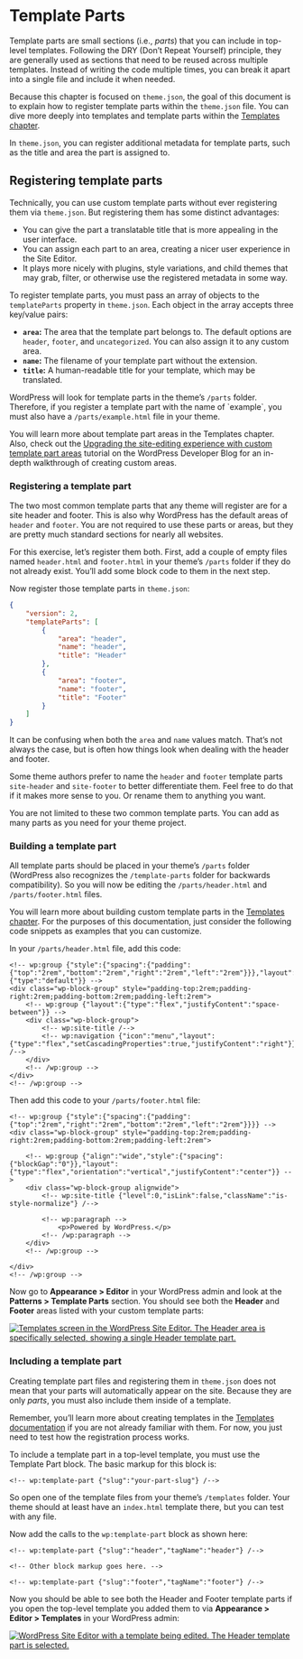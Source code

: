 # Template Parts

Template parts are small sections (i.e., *parts*) that you can include in top-level templates. Following the DRY (Don’t Repeat Yourself) principle, they are generally used as sections that need to be reused across multiple templates. Instead of writing the code multiple times, you can break it apart into a single file and include it when needed.

Because this chapter is focused on `theme.json`, the goal of this document is to explain how to register template parts within the `theme.json` file. You can dive more deeply into templates and template parts within the [Templates chapter](https://developer.wordpress.org/themes/templates/).

In `theme.json`, you can register additional metadata for template parts, such as the title and area the part is assigned to.

## Registering template parts

Technically, you can use custom template parts without ever registering them via `theme.json`. But registering them has some distinct advantages:

*   You can give the part a translatable title that is more appealing in the user interface.
*   You can assign each part to an area, creating a nicer user experience in the Site Editor.
*   It plays more nicely with plugins, style variations, and child themes that may grab, filter, or otherwise use the registered metadata in some way.

To register template parts, you must pass an array of objects to the `templateParts` property in `theme.json`. Each object in the array accepts three key/value pairs:

*   **`area`:** The area that the template part belongs to. The default options are `header`, `footer`, and `uncategorized`. You can also assign it to any custom area.
*   **`name`:** The filename of your template part without the extension.
*   **`title`:** A human-readable title for your template, which may be translated.

WordPress will look for template parts in the theme’s `/parts` folder. Therefore, if you register a template part with the name of \`example\`, you must also have a `/parts/example.html` file in your theme.

You will learn more about template part areas in the Templates chapter. Also, check out the [Upgrading the site-editing experience with custom template part areas](https://developer.wordpress.org/news/2023/06/upgrading-the-site-editing-experience-with-custom-template-part-areas/) tutorial on the WordPress Developer Blog for an in-depth walkthrough of creating custom areas.

### Registering a template part

The two most common template parts that any theme will register are for a site header and footer. This is also why WordPress has the default areas of `header` and `footer`. You are not required to use these parts or areas, but they are pretty much standard sections for nearly all websites.

For this exercise, let’s register them both. First, add a couple of empty files named `header.html` and `footer.html` in your theme’s `/parts` folder if they do not already exist. You’ll add some block code to them in the next step.

Now register those template parts in `theme.json`:

```json
{
	"version": 2,
	"templateParts": [
		{
			"area": "header",
			"name": "header",
			"title": "Header"
		},
		{
			"area": "footer",
			"name": "footer",
			"title": "Footer"
		}
	]
}
```

It can be confusing when both the `area` and `name` values match. That’s not always the case, but is often how things look when dealing with the header and footer.

Some theme authors prefer to name the `header` and `footer` template parts `site-header` and `site-footer` to better differentiate them. Feel free to do that if it makes more sense to you. Or rename them to anything you want.

You are not limited to these two common template parts. You can add as many parts as you need for your theme project.

### Building a template part

All template parts should be placed in your theme’s `/parts` folder (WordPress also recognizes the `/template-parts` folder for backwards compatibility). So you will now be editing the `/parts/header.html` and `/parts/footer.html` files.

You will learn more about building custom template parts in the [Templates chapter](https://developer.wordpress.org/themes/templates/). For the purposes of this documentation, just consider the following code snippets as examples that you can customize.

In your `/parts/header.html` file, add this code:

```markup
<!-- wp:group {"style":{"spacing":{"padding":{"top":"2rem","bottom":"2rem","right":"2rem","left":"2rem"}}},"layout":{"type":"default"}} -->
<div class="wp-block-group" style="padding-top:2rem;padding-right:2rem;padding-bottom:2rem;padding-left:2rem">
	<!-- wp:group {"layout":{"type":"flex","justifyContent":"space-between"}} -->
	<div class="wp-block-group">
		<!-- wp:site-title /-->
		<!-- wp:navigation {"icon":"menu","layout":{"type":"flex","setCascadingProperties":true,"justifyContent":"right"}} /-->
	</div>
	<!-- /wp:group -->
</div>
<!-- /wp:group -->
```

Then add this code to your `/parts/footer.html` file:

```markup
<!-- wp:group {"style":{"spacing":{"padding":{"top":"2rem","right":"2rem","bottom":"2rem","left":"2rem"}}}} -->
<div class="wp-block-group" style="padding-top:2rem;padding-right:2rem;padding-bottom:2rem;padding-left:2rem">

	<!-- wp:group {"align":"wide","style":{"spacing":{"blockGap":"0"}},"layout":{"type":"flex","orientation":"vertical","justifyContent":"center"}} -->
	<div class="wp-block-group alignwide">
		<!-- wp:site-title {"level":0,"isLink":false,"className":"is-style-normalize"} /-->

		<!-- wp:paragraph -->
			<p>Powered by WordPress.</p>
		<!-- /wp:paragraph -->
	</div>
	<!-- /wp:group -->

</div>
<!-- /wp:group -->
```

Now go to **Appearance > Editor** in your WordPress admin and look at the **Patterns > Template Parts** section. You should see both the **Header** and **Footer** areas listed with your custom template parts:

[![Templates screen in the WordPress Site Editor. The Header area is specifically selected, showing a single Header template part.](https://i0.wp.com/developer.wordpress.org/files/2023/09/template-parts-site-editor.jpg?resize=2048%2C1071&ssl=1)](https://i0.wp.com/developer.wordpress.org/files/2023/09/template-parts-site-editor.jpg?ssl=1)

### Including a template part

Creating template part files and registering them in `theme.json` does not mean that your parts will automatically appear on the site. Because they are only *parts*, you must also include them inside of a template.

Remember, you’ll learn more about creating templates in the [Templates documentation](https://developer.wordpress.org/themes/templates/) if you are not already familiar with them. For now, you just need to test how the registration process works.

To include a template part in a top-level template, you must use the Template Part block. The basic markup for this block is:

```markup
<!-- wp:template-part {"slug":"your-part-slug"} /-->
```

So open one of the template files from your theme’s `/templates` folder. Your theme should at least have an `index.html` template there, but you can test with any file.

Now add the calls to the `wp:template-part` block as shown here:

```markup
<!-- wp:template-part {"slug":"header","tagName":"header"} /-->

<!-- Other block markup goes here. -->

<!-- wp:template-part {"slug":"footer","tagName":"footer"} /-->
```

Now you should be able to see both the Header and Footer template parts if you open the top-level template you added them to via **Appearance > Editor > Templates** in your WordPress admin:

[![WordPress Site Editor with a template being edited. The Header template part is selected.](https://i0.wp.com/developer.wordpress.org/files/2023/09/template-parts-include.jpg?resize=2048%2C1071&ssl=1)](https://i0.wp.com/developer.wordpress.org/files/2023/09/template-parts-include.jpg?ssl=1)